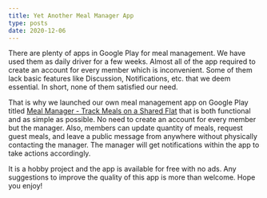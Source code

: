 ```yaml
---
title: Yet Another Meal Manager App
type: posts
date: 2020-12-06
---
```


There are plenty of apps in Google Play for meal management.
We have used them as daily driver for a few weeks.
Almost all of the app required to create an account for every member which is inconvenient.
Some of them lack basic features like Discussion, Notifications, etc. that we deem essential.
In short, none of them satisfied our need.

That is why we launched our own meal management app on Google Play titled [Meal Manager - Track Meals on a Shared Flat](https://play.google.com/store/apps/details?id=com.amine.mealmanager) that is both functional and as simple as possible.
No need to create an account for every member but the manager.
Also, members can update quantity of meals, request guest meals, and leave a public message from anywhere without physically contacting the manager.
The manager will get notifications within the app to take actions accordingly.

It is a hobby project and the app is available for free with no ads.
Any suggestions to improve the quality of this app is more than welcome.
Hope you enjoy!
